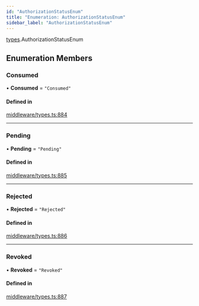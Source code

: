 ```yaml
---
id: "AuthorizationStatusEnum"
title: "Enumeration: AuthorizationStatusEnum"
sidebar_label: "AuthorizationStatusEnum"
---
```


[types](../../../modules/Types/Types.md).AuthorizationStatusEnum

## Enumeration Members

### Consumed

• **Consumed** = ``"Consumed"``

#### Defined in

[middleware/types.ts:884](https://github.com/PolymeshAssociation/polymesh-sdk/blob/995f17653/src/middleware/types.ts#L884)

___

### Pending

• **Pending** = ``"Pending"``

#### Defined in

[middleware/types.ts:885](https://github.com/PolymeshAssociation/polymesh-sdk/blob/995f17653/src/middleware/types.ts#L885)

___

### Rejected

• **Rejected** = ``"Rejected"``

#### Defined in

[middleware/types.ts:886](https://github.com/PolymeshAssociation/polymesh-sdk/blob/995f17653/src/middleware/types.ts#L886)

___

### Revoked

• **Revoked** = ``"Revoked"``

#### Defined in

[middleware/types.ts:887](https://github.com/PolymeshAssociation/polymesh-sdk/blob/995f17653/src/middleware/types.ts#L887)
